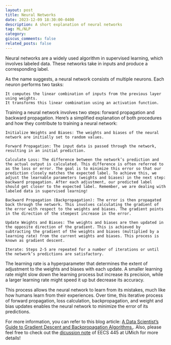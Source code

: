 ```yaml
---
layout: post
title: Neural Networks
date: 2023-12-09 18:30:00-0400
description: A short explanation of neural networks 
tag: ML/NLP
category: 
giscus_comments: false
related_posts: false
---
```

Neural networks are a widely used algorithm in supervised learning, which involves labeled data. These networks take in inputs and produce a corresponding label.

As the name suggests, a neural network consists of multiple neurons. Each neuron performs two tasks:

    It computes the linear combination of inputs from the previous layer using weights.
    It transforms this linear combination using an activation function.

Training a neural network involves two steps: forward propagation and backward propagation. Here’s a simplified explanation of both procedures and how they contribute to training a neural network:

    Initialize Weights and Biases: The weights and biases of the neural network are initially set to random values.

    Forward Propagation: The input data is passed through the network, resulting in an initial prediction.

    Calculate Loss: The difference between the network’s prediction and the actual output is calculated. This difference is often referred to as the loss or error. The goal is to minimize this error so that our prediction closely matches the expected label. To achieve this, we adjust the learnable parameters (weights and biases) in the next step: backward propagation. After each adjustment, our predicted label should get closer to the expected label. Remember, we are dealing with labeled data in supervised learning!

    Backward Propagation (Backpropagation): The error is then propagated back through the network. This involves calculating the gradient of the error with respect to the weights and biases. The gradient points in the direction of the steepest increase in the error.

    Update Weights and Biases: The weights and biases are then updated in the opposite direction of the gradient. This is achieved by subtracting the gradient of the weights and biases (multiplied by a learning rate) from the current weights and biases. This process is known as gradient descent.

    Iterate: Steps 2-5 are repeated for a number of iterations or until the network’s predictions are satisfactory.

The learning rate is a hyperparameter that determines the extent of adjustment to the weights and biases with each update. A smaller learning rate might slow down the learning process but increase its precision, while a larger learning rate might speed it up but decrease its accuracy.

This process allows the neural network to learn from its mistakes, much like how humans learn from their experiences. Over time, this iterative process of forward propagation, loss calculation, backpropagation, and weight and bias updates enables the neural network to minimize the error of its predictions.

For more information, you can refer to this blog article: [A Data Scientist’s Guide to Gradient Descent and Backpropagation Algorithms.](https://developer.nvidia.com/blog/a-data-scientists-guide-to-gradient-descent-and-backpropagation-algorithms/). Also, please feel free to check out the [dicussion note](https://umich-my.sharepoint.com/:b:/g/personal/bowenyi_umich_edu/EdvDNzOy65lDgObkMYGg7hgBImzrTPGlaSV0mzeAiwq7Pg?e=pvAq8O) of EECS 445 at UMich for more details!  